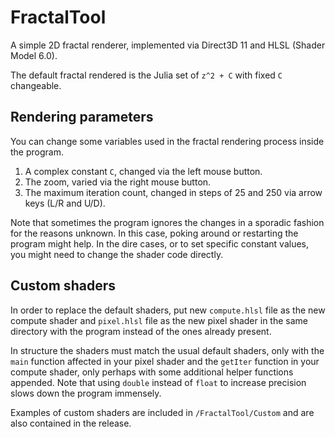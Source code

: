 # FractalTool
A simple 2D fractal renderer, implemented via Direct3D 11 and HLSL (Shader Model 6.0).

The default fractal rendered is the Julia set of `z^2 + C` with fixed `C` changeable.

## Rendering parameters
You can change some variables used in the fractal rendering process inside the program.
1. A complex constant `C`, changed via the left mouse button.
2. The zoom, varied via the right mouse button.
3. The maximum iteration count, changed in steps of 25 and 250 via arrow keys (L/R and U/D).

Note that sometimes the program ignores the changes in a sporadic fashion for the reasons unknown. In this case, poking around or restarting the program might help. In the dire cases, or to set specific constant values, you might need to change the shader code directly.

## Custom shaders
In order to replace the default shaders, put new `compute.hlsl` file as the new compute shader and `pixel.hlsl` file as the new pixel shader in the same directory with the program instead of the ones already present. 

In structure the shaders must match the usual default shaders, only with the `main` function affected in your pixel shader and the `getIter` function in your compute shader, only perhaps with some additional helper functions appended. Note that using `double` instead of `float` to increase precision slows down the program immensely.

Examples of custom shaders are included in `/FractalTool/Custom` and are also contained in the release.
